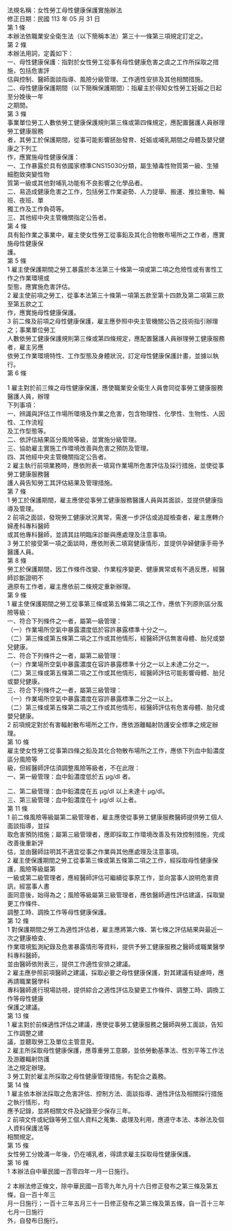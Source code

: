 法規名稱：女性勞工母性健康保護實施辦法  
修正日期：民國 113 年 05 月 31 日  
第 1 條  
本辦法依職業安全衛生法（以下簡稱本法）第三十一條第三項規定訂定之。  
第 2 條  
本辦法用詞，定義如下：  
一、母性健康保護：指對於女性勞工從事有母性健康危害之虞之工作所採取之措施，包括危害評  
估與控制、醫師面談指導、風險分級管理、工作適性安排及其他相關措施。  
二、母性健康保護期間（以下簡稱保護期間）：指雇主於得知女性勞工妊娠之日起至分娩後一年  
之期間。  
第 3 條  
事業單位勞工人數依勞工健康保護規則第三條或第四條規定，應配置醫護人員辦理勞工健康服務  
者，其勞工於保護期間，從事可能影響胚胎發育、妊娠或哺乳期間之母體及嬰兒健康之下列工  
作，應實施母性健康保護：  
一、工作暴露於具有依國家標準CNS15030分類，屬生殖毒性物質第一級、生殖細胞致突變性物  
質第一級或其他對哺乳功能有不良影響之化學品者。  
二、易造成健康危害之工作，包括勞工作業姿勢、人力提舉、搬運、推拉重物、輪班、夜班、單  
獨工作及工作負荷等。  
三、其他經中央主管機關指定公告者。  
第 4 條  
具有鉛作業之事業中，雇主使女性勞工從事鉛及其化合物散布場所之工作者，應實施母性健康保  
護。  
第 5 條  
1 雇主使保護期間之勞工暴露於本法第三十條第一項或第二項之危險性或有害性工作之作業環境或  
型態，應實施危害評估。  
2 雇主使前項之勞工，從事本法第三十條第一項第五款至第十四款及第二項第三款至第五款之工  
作，應實施母性健康保護。  
3 前二條及前項之母性健康保護，雇主應參照中央主管機關公告之技術指引辦理之；事業單位勞工  
人數依勞工健康保護規則第三條或第四條規定，應配置醫護人員辦理勞工健康服務者，雇主另應  
依勞工作業環境特性、工作型態及身體狀況，訂定母性健康保護計畫，並據以執行。  
第 6 條  


1 雇主對於前三條之母性健康保護，應使職業安全衛生人員會同從事勞工健康服務醫護人員，辦理  
下列事項：  
一、辨識與評估工作場所環境及作業之危害，包含物理性、化學性、生物性、人因性、工作流程  
及工作型態等。  
二、依評估結果區分風險等級，並實施分級管理。  
三、協助雇主實施工作環境改善與危害之預防及管理。  
四、其他經中央主管機關指定公告者。  
2 雇主執行前項業務時，應依附表一填寫作業場所危害評估及採行措施，並使從事勞工健康服務醫  
護人員告知勞工其評估結果及管理措施。  
第 7 條  
1 勞工於保護期間，雇主應使從事勞工健康服務醫護人員與其面談，並提供健康指導及管理。  
2 前項之面談，發現勞工健康狀況異常，需進一步評估或追蹤檢查者，雇主應轉介婦產科專科醫師  
或其他專科醫師，並請其註明臨床診斷與應處理及注意事項。  
3 勞工於接受第一項之面談時，應依附表二填寫健康情形，並提供孕婦健康手冊予醫護人員。  
第 8 條  
勞工於保護期間，因工作條件改變、作業程序變更、健康異常或有不適反應，經醫師診斷證明不  
適原有工作者，雇主應依前二條規定重新辦理。  
第 9 條  
1 雇主使保護期間之勞工從事第三條或第五條第二項之工作，應依下列原則區分風險等級：  
一、符合下列條件之一者，屬第一級管理：  
（一）作業場所空氣中暴露濃度低於容許暴露標準十分之一。  
（二）第三條或第五條第二項之工作或其他情形，經醫師評估無害母體、胎兒或嬰兒健康。  
二、符合下列條件之一者，屬第二級管理：  
（一）作業場所空氣中暴露濃度在容許暴露標準十分之一以上未達二分之一。  
（二）第三條或第五條第二項之工作或其他情形，經醫師評估可能影響母體、胎兒或嬰兒健康。  
三、符合下列條件之一者，屬第三級管理：  
（一）作業場所空氣中暴露濃度在容許暴露標準二分之一以上。  
（二）第三條或第五條第二項之工作或其他情形，經醫師評估有危害母體、胎兒或嬰兒健康。  
2 前項規定對於有害輻射散布場所之工作，應依游離輻射防護安全標準之規定辦理。  
第 10 條  
雇主使女性勞工從事第四條之鉛及其化合物散布場所之工作，應依下列血中鉛濃度區分風險等  
級，但經醫師評估須調整風險等級者，不在此限：  
一、第一級管理：血中鉛濃度低於五 μg/dl 者。  


二、第二級管理：血中鉛濃度在五 μg/dl 以上未達十 μg/dl。  
三、第三級管理：血中鉛濃度在十 μg/dl 以上者。  
第 11 條  
1 前二條風險等級屬第二級管理者，雇主應使從事勞工健康服務醫師提供勞工個人面談指導，並採  
取危害預防措施；屬第三級管理者，應即採取工作環境改善及有效控制措施，完成改善後重新評  
估，並由醫師註明其不適宜從事之作業與其他應處理及注意事項。  
2 雇主使保護期間之勞工從事第三條或第五條第二項之工作，經採取母性健康保護，風險等級屬第  
一級或第二級管理者，應經醫師評估可繼續從事原工作，並向當事人說明危害資訊，經當事人書  
面同意後，始得為之；風險等級屬第三級管理者，應依醫師適性評估建議，採取變更工作條件、  
調整工時、調換工作等母性健康保護。  
第 12 條  
1 對保護期間之勞工為適性評估者，雇主應將第六條、第七條之評估結果與最近一次之健康檢查、  
作業環境監測紀錄及危害暴露情形等資料，提供予勞工健康服務之醫師或職業醫學科專科醫師，  
並由醫師依附表三，提供工作適性安排之建議。  
2 雇主應參照前項醫師之建議，採取必要之母性健康保護，對其建議有疑慮時，應再請職業醫學科  
專科醫師進行現場訪視，提供綜合之適性評估及變更工作條件、調整工時、調換工作等母性健康  
保護之建議。  
第 13 條  
1 雇主對於前條適性評估之建議，應使從事勞工健康服務之醫師與勞工面談，告知工作調整之建  
議，並聽取勞工及單位主管意見。  
2 雇主所採取母性健康保護，應尊重勞工意願，並依勞動基準法、性別平等工作法及游離輻射防護  
法之規定辦理。  
3 勞工對於雇主所採取之母性健康管理措施，有配合之義務。  
第 14 條  
1 雇主依本辦法採取之危害評估、控制方法、面談指導、適性評估及相關採行措施之執行情形，均  
應予記錄，並將相關文件及紀錄至少保存三年。  
2 前項文件或紀錄等勞工個人資料之蒐集、處理及利用，應遵守本法、本辦法及個人資料保護法等  
相關規定。  
第 15 條  
女性勞工分娩滿一年後，仍在哺乳者，得請求雇主採取母性健康保護。  
第 16 條  
1 本辦法自中華民國一百零四年一月一日施行。  


2 本辦法修正條文，除中華民國一百零九年九月十六日修正發布之第三條及第五條，自一百十年三  
月一日施行；一百十三年五月三十一日修正發布之第三條及第五條，自一百十三年七月一日施行  
外，自發布日施行。  


